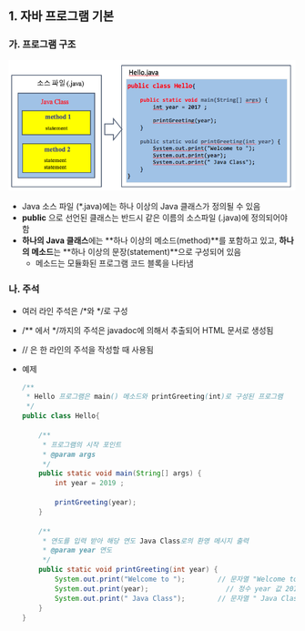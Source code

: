 ## 1. 자바 프로그램 기본
### 가. 프로그램 구조

![](figure/program-structure.png)

- Java 소스 파일 (*.java)에는 하나 이상의 Java 클래스가 정의될 수 있음
- **public** 으로 선언된 클래스는 반드시 같은 이름의 소스파일 (.java)에 정의되어야 함
- **하나의 Java 클래스**에는 **하나 이상의 메소드(method)**를 포함하고 있고, **하나의 메소드**는 **하나 이상의 문장(statement)**으로 구성되어 있음
	- 메소드는 모듈화된 프로그램 코드 블록을 나타냄

### 나. 주석
- 여러 라인 주석은 /*와 */로 구성
- /** 에서 */까지의 주석은 javadoc에 의해서 추출되어 HTML 문서로 생성됨
- // 은 한 라인의 주석을 작성할 때 사용됨
- 예제

	```java
	/**
	 * Hello 프로그램은 main() 메소드와 printGreeting(int)로 구성된 프로그램
	 */
	public class Hello{
	
	    /**
	     * 프로그램의 시작 포인트
	     * @param args
	     */
	    public static void main(String[] args) {
	        int year = 2019 ;
	
	        printGreeting(year);
	    }
	
	    /**
	     * 연도를 입력 받아 해당 연도 Java Class로의 환영 메시지 출력
	     * @param year 연도
	     */
	    public static void printGreeting(int year) {
	        System.out.print("Welcome to ");        // 문자열 "Welcome to " 출력
	        System.out.print(year);                   // 정수 year 값 2017 출력
	        System.out.print(" Java Class");        // 문자열 " Java Class" 출력
	    }
	}
	```
